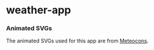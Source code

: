 # weather-app

### Animated SVGs

The animated SVGs used for this app are from [Meteocons](https://bas.dev/work/meteocons).
